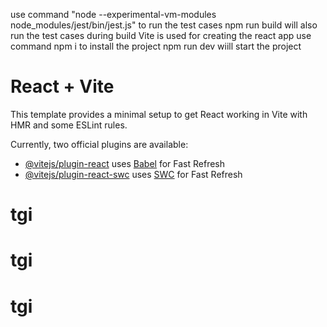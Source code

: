 use command "node --experimental-vm-modules node_modules/jest/bin/jest.js" to run the test cases 
npm run build will also run the test cases during build
Vite is used for creating the react app 
use command npm i to install the project 
npm run dev wiill start the project 

# React + Vite

This template provides a minimal setup to get React working in Vite with HMR and some ESLint rules.

Currently, two official plugins are available:

- [@vitejs/plugin-react](https://github.com/vitejs/vite-plugin-react/blob/main/packages/plugin-react/README.md) uses [Babel](https://babeljs.io/) for Fast Refresh
- [@vitejs/plugin-react-swc](https://github.com/vitejs/vite-plugin-react-swc) uses [SWC](https://swc.rs/) for Fast Refresh
# tgi
# tgi
# tgi
